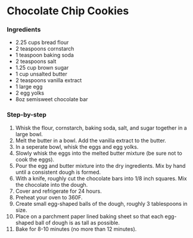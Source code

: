 Chocolate Chip Cookies
======================

### Ingredients

- 2.25 cups bread flour
- 2 teaspoons cornstarch
- 1 teaspoon baking soda
- 2 teaspoons salt
- 1.25 cup brown sugar
- 1 cup unsalted butter
- 2 teaspoons vanilla extract
- 1 large egg
- 2 egg yolks
- 8oz semisweet chocolate bar

### Step-by-step

1. Whisk the flour, cornstarch, baking soda, salt, and sugar together in a
   large bowl.
2. Melt the butter in a bowl. Add the vanilla extract to the butter.
3. In a seperate bowl, whisk the eggs and egg yolks.
4. Slowly whisk the eggs into the melted butter mixture (be sure not to cook
   the eggs).
5. Pour the egg and butter mixture into the dry ingredients. Mix by hand until
   a consistent dough is formed.
6. With a knife, roughly cut the chocolate bars into 1/8 inch squares. Mix the
   chocolate into the dough.
7. Cover and refrigerate for 24 hours.
8. Preheat your oven to 360F.	
9. Create small egg-shaped balls of the dough, roughly 3 tablespoons in size.
10. Place on a parchment paper lined baking sheet so that each egg-shaped ball
    of dough is as tall as possible.
11. Bake for 8-10 minutes (no more than 12 minutes).
